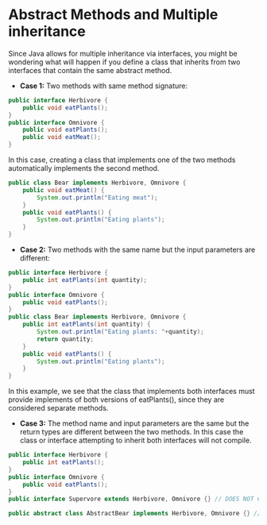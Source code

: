 # Abstract Methods and Multiple inheritance

Since Java allows for multiple inheritance via interfaces, you might be wondering what will happen if you define a class that inherits from two interfaces that contain the same abstract method.

- **Case 1:** Two methods with same method signature:

```Java
public interface Herbivore {
    public void eatPlants();
}
public interface Omnivore {
    public void eatPlants();
    public void eatMeat();
}
```

In this case, creating a class that implements one of the two methods automatically implements the second method.

```Java
public class Bear implements Herbivore, Omnivore {
    public void eatMeat() {
        System.out.println("Eating meat");
    }
    public void eatPlants() {
        System.out.println("Eating plants");
    }
}
```

- **Case 2:** Two methods with the same name but the input parameters are different:

```Java
public interface Herbivore {
    public int eatPlants(int quantity);
}
public interface Omnivore {
    public void eatPlants();
}
public class Bear implements Herbivore, Omnivore {
    public int eatPlants(int quantity) {
        System.out.println("Eating plants: "+quantity);
        return quantity;
    }
    public void eatPlants() {
        System.out.println("Eating plants");
    }
}
```

In this example, we see that the class that implements both interfaces must provide implements of both versions of eatPlants(), since they are considered separate methods.

- **Case 3:** The method name and input parameters are the same but the return types are different between the two methods. In this case the class or interface attempting to inherit both interfaces will not compile.

```Java
public interface Herbivore {
    public int eatPlants();
}
public interface Omnivore {
    public void eatPlants();
}
public interface Supervore extends Herbivore, Omnivore {} // DOES NOT COMPILE

public abstract class AbstractBear implements Herbivore, Omnivore {} // DOES NOT COMPILE
```